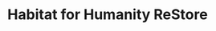 ---
title: "Habitat for Humanity ReStore"
url: /mechanicsville/habitat-for-humanity-restore-stonewall-parkway/
shop: Gebrauchtwaren
---